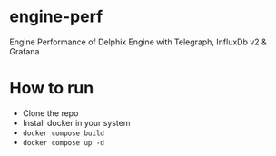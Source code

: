 # engine-perf
Engine Performance of Delphix Engine with Telegraph, InfluxDb v2 &amp; Grafana

# How to run
- Clone the repo
- Install docker in your system
- `docker compose build`
- `docker compose up -d`
